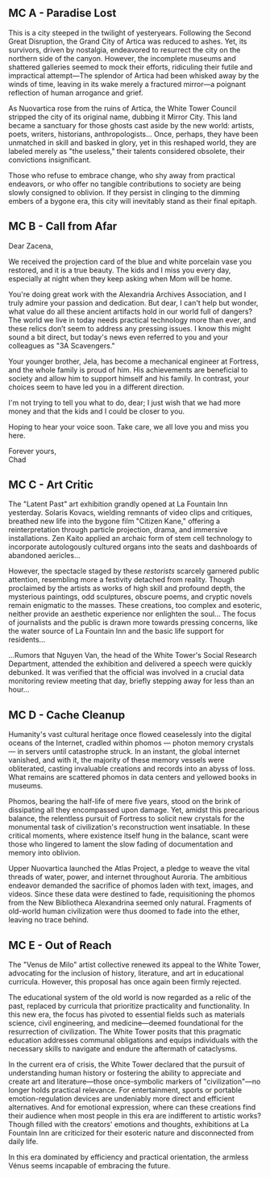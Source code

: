 ## MC A - Paradise Lost

This is a city steeped in the twilight of yesteryears. Following the Second Great Disruption, the Grand City of Artica was reduced to ashes. Yet, its survivors, driven by nostalgia, endeavored to resurrect the city on the northern side of the canyon. However, the incomplete museums and shattered galleries seemed to mock their efforts, ridiculing their futile and impractical attempt—The splendor of Artica had been whisked away by the winds of time, leaving in its wake merely a fractured mirror—a poignant reflection of human arrogance and grief.

As Nuovartica rose from the ruins of Artica, the White Tower Council stripped the city of its original name, dubbing it Mirror City. This land became a sanctuary for those ghosts cast aside by the new world: artists, poets, writers, historians, anthropologists... Once, perhaps, they have been unmatched in skill and basked in glory, yet in this reshaped world, they are labeled merely as "the useless," their talents considered obsolete, their convictions insignificant.

Those who refuse to embrace change, who shy away from practical endeavors, or who offer no tangible contributions to society are being slowly consigned to oblivion. If they persist in clinging to the dimming embers of a bygone era, this city will inevitably stand as their final epitaph.


## MC B - Call from Afar

Dear Zacena,

We received the projection card of the blue and white porcelain vase you restored, and it is a true beauty. The kids and I miss you every day, especially at night when they keep asking when Mom will be home.

You're doing great work with the Alexandria Archives Association, and I truly admire your passion and dedication. But dear, I can't help but wonder, what value do all these ancient artifacts hold in our world full of dangers? The world we live in today needs practical technology more than ever, and these relics don’t seem to address any pressing issues. I know this might sound a bit direct, but today's news even referred to you and your colleagues as "3A Scavengers."

Your younger brother, Jela, has become a mechanical engineer at Fortress, and the whole family is proud of him. His achievements are beneficial to society and allow him to support himself and his family. In contrast, your choices seem to have led you in a different direction.

I'm not trying to tell you what to do, dear; I just wish that we had more money and that the kids and I could be closer to you.

Hoping to hear your voice soon. Take care, we all love you and miss you here.

Forever yours, <br>
Chad


## MC C - Art Critic

The "Latent Past" art exhibition grandly opened at La Fountain Inn yesterday. Solaris Kovacs, wielding remnants of video clips and critiques, breathed new life into the bygone film "Citizen Kane," offering a reinterpretation through particle projection, drama, and immersive installations. Zen Kaito applied an archaic form of stem cell technology to incorporate autologously cultured organs into the seats and dashboards of abandoned aericles...

However, the spectacle staged by these *restorists* scarcely garnered public attention, resembling more a festivity detached from reality. Though proclaimed by the artists as works of high skill and profound depth, the mysterious paintings, odd sculptures, obscure poems, and cryptic novels remain enigmatic to the masses. These creations, too complex and esoteric, neither provide an aesthetic experience nor enlighten the soul... The focus of journalists and the public is drawn more towards pressing concerns, like the water source of La Fountain Inn and the basic life support for residents...

...Rumors that Nguyen Van, the head of the White Tower's Social Research Department, attended the exhibition and delivered a speech were quickly debunked. It was verified that the official was involved in a crucial data monitoring review meeting that day, briefly stepping away for less than an hour...


## MC D - Cache Cleanup

Humanity's vast cultural heritage once flowed ceaselessly into the digital oceans of the Internet, cradled within phomos — photon memory crystals — in servers until catastrophe struck. In an instant, the global internet vanished, and with it, the majority of these memory vessels were obliterated, casting invaluable creations and records into an abyss of loss. What remains are scattered phomos in data centers and yellowed books in museums.

Phomos, bearing the half-life of mere five years, stood on the brink of dissipating all they encompassed upon damage. Yet, amidst this precarious balance, the relentless pursuit of Fortress to solicit new crystals for the monumental task of civilization's reconstruction went insatiable. In these critical moments, where existence itself hung in the balance, scant were those who lingered to lament the slow fading of documentation and memory into oblivion.

Upper Nuovartica launched the Atlas Project, a pledge to weave the vital threads of water, power, and internet throughout Auroria. The ambitious endeavor demanded the sacrifice of phomos laden with text, images, and videos. Since these data were destined to fade, requisitioning the phomos from the New Bibliotheca Alexandrina seemed only natural. Fragments of old-world human civilization were thus doomed to fade into the ether, leaving no trace behind.


## MC E - Out of Reach

The "Venus de Milo" artist collective renewed its appeal to the White Tower, advocating for the inclusion of history, literature, and art in educational curricula. However, this proposal has once again been firmly rejected.

The educational system of the old world is now regarded as a relic of the past, replaced by curricula that prioritize practicality and functionality. In this new era, the focus has pivoted to essential fields such as materials science, civil engineering, and medicine—deemed foundational for the resurrection of civilization. The White Tower posits that this pragmatic education addresses communal obligations and equips individuals with the necessary skills to navigate and endure the aftermath of cataclysms.

In the current era of crisis, the White Tower declared that the pursuit of understanding human history or fostering the ability to appreciate and create art and literature—those once-symbolic markers of "civilization"—no longer holds practical relevance. For entertainment, sports or portable emotion-regulation devices are undeniably more direct and efficient alternatives. And for emotional expression, where can these creations find their audience when most people in this era are indifferent to artistic works? Though filled with the creators' emotions and thoughts, exhibitions at La Fountain Inn are criticized for their esoteric nature and disconnected from daily life.

In this era dominated by efficiency and practical orientation, the armless Vénus seems incapable of embracing the future.
